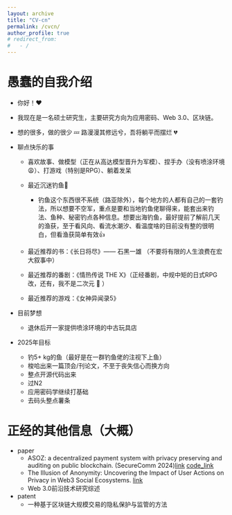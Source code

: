 ```yaml
---
layout: archive
title: "CV-cn"
permalink: /cvcn/
author_profile: true
# redirect_from:
#   - /
---
```


<!-- {% include base_path %} -->

愚蠢的自我介绍
======
* 你好！:hearts:
* 我现在是一名硕士研究生，主要研究方向为应用密码、Web 3.0、区块链。
* 想的很多，做的很少 :zzz: 路漫漫其修远兮，吾将躺平而摆烂 :broken_heart:

* 聊点快乐的事
    * 喜欢故事、做模型（正在从高达模型晋升为军模）、捏手办（没有喷涂环境:weary:）、打游戏（特别是RPG）、躺着发呆
    * 最近沉迷钓鱼:fishing_pole_and_fish:
        * 钓鱼这个东西很不系统（路亚除外），每个地方的人都有自己的一套钓法，所以想要不空军，重点是要和当地钓鱼佬聊得来，能套出来钓法、鱼种、秘密钓点各种信息。想要出海钓鱼，最好提前了解前几天的渔获，至于看风向、看流水潮汐、看温度啥的目前没有整的很明白，但看渔获简单有效:+1:

    * 最近推荐的书：《长日将尽》—— 石黑一雄 （不要将有限的人生浪费在宏大叙事中）
    * 最近推荐的番剧：《情热传说 THE X》（正经番剧，中规中矩的日式RPG改，还有，我不是二次元 :imp: ）
    * 最近推荐的游戏：《女神异闻录5》

* 目前梦想
    * 退休后开一家提供喷涂环境的中古玩具店

* 2025年目标
    * 钓5+ kg的鱼（最好是在一群钓鱼佬的注视下上鱼）
    * 梭哈出来一篇顶会/刊论文，不至于丧失信心而换方向
    * 整点开源代码出来
    * 过N2
    * 应用密码学继续打基础
    * 去码头整点薯条

正经的其他信息（大概）
======
* paper
    * ASOZ: a decentralized payment system with privacy preserving and auditing on public blockchain. (SecureComm 2024)[link](https://eprint.iacr.org/2023/1816) [code_link](https://github.com/AwakeLithiumFlower/ASOZ)
    * The Illusion of Anonymity: Uncovering the Impact of User Actions on Privacy in Web3 Social Ecosystems. [link](https://arxiv.org/abs/2405.13380)
    * Web 3.0前沿技术研究综述
* patent
    * 一种基于区块链大规模交易的隐私保护与监管的方法

